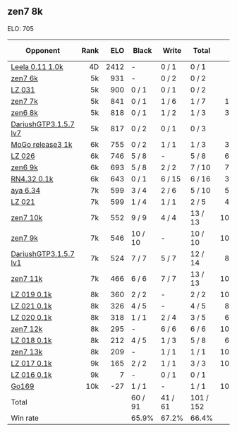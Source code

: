 ## zen7 8k ##

ELO: 705

Opponent | Rank | ELO | Black | Write | Total | Win rate
---------|-----:|----:|-------|-------|-------|-------:
[Leela 0.11 1.0k](Leela%200.11%201.0k.md) | 4D | 2412 | - | 0 / 1 | 0 / 1 | 0.0%
[zen7 6k](zen7%206k.md) | 5k | 931 | - | 0 / 2 | 0 / 2 | 0.0%
[LZ 031](LZ%20031.md) | 5k | 900 | 0 / 1 | 0 / 1 | 0 / 2 | 0.0%
[zen7 7k](zen7%207k.md) | 5k | 841 | 0 / 1 | 1 / 6 | 1 / 7 | 14.3%
[zen6 8k](zen6%208k.md) | 5k | 818 | 0 / 1 | 1 / 2 | 1 / 3 | 33.3%
[DariushGTP3.1.5.7 lv7](DariushGTP3.1.5.7%20lv7.md) | 5k | 817 | 0 / 2 | 0 / 1 | 0 / 3 | 0.0%
[MoGo release3 1k](MoGo%20release3%201k.md) | 6k | 755 | 0 / 2 | 1 / 1 | 1 / 3 | 33.3%
[LZ 026](LZ%20026.md) | 6k | 746 | 5 / 8 | - | 5 / 8 | 62.5%
[zen6 9k](zen6%209k.md) | 6k | 693 | 5 / 8 | 2 / 2 | 7 / 10 | 70.0%
[RN4.32 0.1k](RN4.32%200.1k.md) | 6k | 643 | 0 / 1 | 6 / 15 | 6 / 16 | 37.5%
[aya 6.34](aya%206.34.md) | 7k | 599 | 3 / 4 | 2 / 6 | 5 / 10 | 50.0%
[LZ 021](LZ%20021.md) | 7k | 599 | 1 / 4 | 1 / 1 | 2 / 5 | 40.0%
[zen7 10k](zen7%2010k.md) | 7k | 552 | 9 / 9 | 4 / 4 | 13 / 13 | 100.0%
[zen7 9k](zen7%209k.md) | 7k | 546 | 10 / 10 | - | 10 / 10 | 100.0%
[DariushGTP3.1.5.7 lv1](DariushGTP3.1.5.7%20lv1.md) | 7k | 524 | 7 / 7 | 5 / 7 | 12 / 14 | 85.7%
[zen7 11k](zen7%2011k.md) | 7k | 466 | 6 / 6 | 7 / 7 | 13 / 13 | 100.0%
[LZ 019 0.1k](LZ%20019%200.1k.md) | 8k | 360 | 2 / 2 | - | 2 / 2 | 100.0%
[LZ 021 0.1k](LZ%20021%200.1k.md) | 8k | 326 | 4 / 5 | - | 4 / 5 | 80.0%
[LZ 020 0.1k](LZ%20020%200.1k.md) | 8k | 318 | 1 / 1 | 2 / 4 | 3 / 5 | 60.0%
[zen7 12k](zen7%2012k.md) | 8k | 295 | - | 6 / 6 | 6 / 6 | 100.0%
[LZ 018 0.1k](LZ%20018%200.1k.md) | 8k | 212 | 4 / 5 | 1 / 3 | 5 / 8 | 62.5%
[zen7 13k](zen7%2013k.md) | 8k | 209 | - | 1 / 1 | 1 / 1 | 100.0%
[LZ 017 0.1k](LZ%20017%200.1k.md) | 9k | 165 | 2 / 2 | 1 / 1 | 3 / 3 | 100.0%
[LZ 016 0.1k](LZ%20016%200.1k.md) | 9k | 7 | - | 0 / 1 | 0 / 1 | 0.0%
[Go169](Go169.md) | 10k | -27 | 1 / 1 | - | 1 / 1 | 100.0%
Total | | | 60 / 91 | 41 / 61 | 101 / 152 | 
Win rate| | | 65.9% | 67.2% | 66.4% | 
